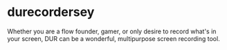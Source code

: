 # durecordersey
Whether you are a flow founder, gamer, or only desire to record what's in your screen, DUR can be a wonderful, multipurpose screen recording tool.
